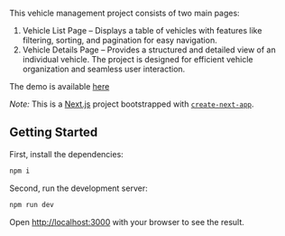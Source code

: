 This vehicle management project consists of two main pages:

1. Vehicle List Page – Displays a table of vehicles with features like filtering, sorting, and pagination for easy navigation.
2. Vehicle Details Page – Provides a structured and detailed view of an individual vehicle.
The project is designed for efficient vehicle organization and seamless user interaction.

The demo is available [here](https://dixy-xavier.github.io/aampere-vehicles/) 

*Note:* This is a [Next.js](https://nextjs.org) project bootstrapped with [`create-next-app`](https://nextjs.org/docs/app/api-reference/cli/create-next-app).

## Getting Started

First, install the dependencies:

```bash
npm i
```

Second, run the development server:

```bash
npm run dev
```

Open [http://localhost:3000](http://localhost:3000) with your browser to see the result.
